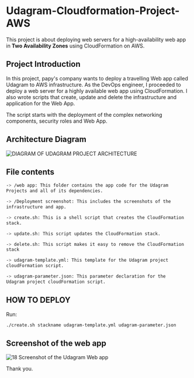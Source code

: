 # Udagram-Cloudformation-Project-AWS

This project is about deploying web servers for a high-availability web
app in **Two Availability Zones** using CloudFormation on AWS.

## Project Introduction

In this project, papy's company wants to deploy a travelling Web app
called Udagram to AWS infrastructure. As the DevOps engineer, I
proceeded to deploy a web server for a highly available web app using
CloudFormation. I also wrote scripts that create, update and delete the
infrastructure and application for the Web App.

The script starts with the deployment of the complex networking
components, security roles and Web App.

## Architecture Diagram

![DIAGRAM OF UDAGRAM PROJECT ARCHITECTURE](https://user-images.githubusercontent.com/33078258/181122105-5236b16e-1aa7-4775-a06b-3ed264c84153.png)


## File contents
```sh
-> /web app: This folder contains the app code for the Udagram
Projects and all of its dependencies.

-> /Deployment screenshot: This includes the screenshots of the
infrastructure and app.

-> create.sh: This is a shell script that creates the CloudFormation
stack.

-> update.sh: This script updates the CloudFormation stack.

-> delete.sh: This script makes it easy to remove the CloudFormation
stack

-> udagram-template.yml: This template for the Udagram project
cloudFormation script.

-> udagram-parameter.json: This parameter declaration for the
Udagram project cloudFormation script.
```

## HOW TO DEPLOY 

Run:
```sh
./create.sh stackname udagram-template.yml udagram-parameter.json
```

## Screenshot of the web app
![18  Screenshot of the Udagram Web app](https://user-images.githubusercontent.com/33078258/181128317-12d71d20-8521-4c89-afbd-b3e912d991dc.png)


Thank you.
